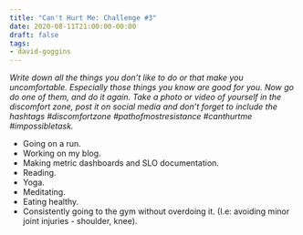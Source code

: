 ```yaml
---
title: "Can't Hurt Me: Challenge #3"
date: 2020-08-11T21:00:00-00:00
draft: false
tags:
- david-goggins
---
```


_Write down all the things you don’t like to do or that make you uncomfortable. Especially those things you know are good for you. Now go do one of them, and do it again. Take a photo or video of yourself in the discomfort zone, post it on social media and don’t forget to include the hashtags #discomfortzone #pathofmostresistance #canthurtme #impossibletask._

- Going on a run.
- Working on my blog.
- Making metric dashboards and SLO documentation.
- Reading.
- Yoga.
- Meditating.
- Eating healthy.
- Consistently going to the gym without overdoing it. (I.e: avoiding minor joint injuries - shoulder, knee).
